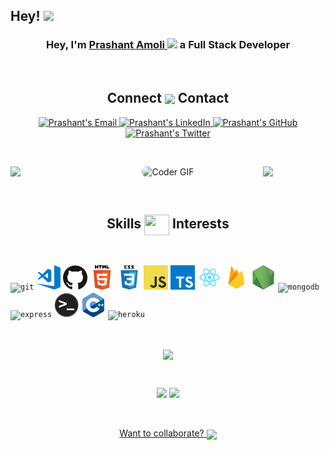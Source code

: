 ## **Hey!** <img src="https://raw.githubusercontent.com/MartinHeinz/MartinHeinz/master/wave.gif" width="30px"> 

<h3 align="center"><strong>
Hey,  I'm <a href="https://prashantamoli.github.io" width="60">Prashant Amoli <img src="https://raw.githubusercontent.com/TheDudeThatCode/TheDudeThatCode/master/Assets/Developer.gif" height=44></a> a Full Stack Developer 
</strong>
</h3>

<br/>

<h2 align="center"><strong>Connect <img src="https://user-images.githubusercontent.com/53649201/99296951-8ef68900-286d-11eb-9bf3-fdb6cf13b585.gif" height="32px" align="center"> Contact</strong></h2>

<p align="center" >

<a href="mailto:prashantamoli@outlook.com">
  <img alt="Prashant's Email" width="44" src="https://img.icons8.com/fluent/48/000000/gmail.png"/>
</a>

<a href="https://www.linkedin.com/in/PrashantAmoli/">
  <img alt="Prashant's LinkedIn" width="44" src="https://img.icons8.com/fluent/48/000000/linkedin.png"/>
</a>

<a href="https://instagram.com/prashant21__">
  <img" alt="Prashant's Instagram" width="44" src="https://img.icons8.com/fluent/48/000000/instagram-new.png"/>
</a>

<a href="https://www.github.com/PrashantAmoli/">
  <img alt="Prashant's GitHub" width="44" src="https://img.icons8.com/color/64/000000/github.png"/>
</a>

<a href="https://twitter.com/prashant21__">
  <img alt="Prashant's Twitter" width="44" src="https://img.icons8.com/fluent/48/000000/twitter.png"/>
</a>

</p>

<br/>

<p align="center">
<img src="https://i.giphy.com/media/IdyAQJVN2kVPNUrojM/200.webp" width="100" align="left">
<img alt="Coder GIF" height=200 width=300 style="border-radius: 250px;" src="https://magiccopy.xyz/assets/images/hadder.gif" />
<img src="https://i.giphy.com/media/KzJkzjggfGN5Py6nkT/200.webp" width="100" align="right">
</p>

<br />

<p align="center">

<h2 align="center"><strong>Skills <img src="https://raw.githubusercontent.com/TheDudeThatCode/TheDudeThatCode/master/Assets/Developer.gif" width=40 height=33 align="center"> Interests</strong></h2>

<br/>

<code><img style="margin: auto;" src="https://raw.githubusercontent.com/sachuverma/sachuverma/master/icons/git.png" alt=git  height="39"/></code>
<code><img height="39" src="https://raw.githubusercontent.com/github/explore/80688e429a7d4ef2fca1e82350fe8e3517d3494d/topics/visual-studio-code/visual-studio-code.png"></code>
<code><img height="39" alt="GitHub" src="https://raw.githubusercontent.com/github/explore/78df643247d429f6cc873026c0622819ad797942/topics/github/github.png"></code>
<code><img height="39" src="https://raw.githubusercontent.com/github/explore/80688e429a7d4ef2fca1e82350fe8e3517d3494d/topics/html/html.png"></code>
<code><img height="39" src="https://raw.githubusercontent.com/github/explore/80688e429a7d4ef2fca1e82350fe8e3517d3494d/topics/css/css.png"></code>
<code><img height="39" src="https://raw.githubusercontent.com/github/explore/80688e429a7d4ef2fca1e82350fe8e3517d3494d/topics/javascript/javascript.png"></code>
<code><img height="39" src="https://raw.githubusercontent.com/github/explore/80688e429a7d4ef2fca1e82350fe8e3517d3494d/topics/typescript/typescript.png"></code>
<code><img height="39" src="https://raw.githubusercontent.com/github/explore/80688e429a7d4ef2fca1e82350fe8e3517d3494d/topics/react/react.png"></code>
<code><img height="39" src="https://raw.githubusercontent.com/github/explore/80688e429a7d4ef2fca1e82350fe8e3517d3494d/topics/firebase/firebase.png"></code>
<code><img height="39" src="https://raw.githubusercontent.com/github/explore/80688e429a7d4ef2fca1e82350fe8e3517d3494d/topics/nodejs/nodejs.png"></code>
<code><img style="margin: auto;" src="https://raw.githubusercontent.com/sachuverma/sachuverma/master/icons/mongo.png" alt=mongodb width="39" height="39"/> </code>
<code><img style="margin: auto;" src="https://raw.githubusercontent.com/sachuverma/sachuverma/master/icons/express.png" alt=express width="39" height="39"/></code>
<code><img height="39" src="https://raw.githubusercontent.com/github/explore/80688e429a7d4ef2fca1e82350fe8e3517d3494d/topics/terminal/terminal.png"></code>
<code><img height="39" src="https://raw.githubusercontent.com/github/explore/80688e429a7d4ef2fca1e82350fe8e3517d3494d/topics/cpp/cpp.png"></code>
<code><img style="margin: auto;" src="https://raw.githubusercontent.com/sachuverma/sachuverma/master/icons/heroku.png" alt=heroku  height="39"/></code>

<br/>

<p align="center">
<img src="https://user-images.githubusercontent.com/51138087/93663687-87a63100-fa1e-11ea-841c-88dbd3e76d02.gif" width="100" align="center">
</p>

</p>

<br/>

<p align="center" >
<img height="137.3px"  src="https://github-readme-stats.vercel.app/api?username=PrashantAmoli&hide_title=true&hide_border=true&show_icons=true&include_all_commits=true&count_private=true&line_height=21&icon_color=2234AE&text_color=D3D3D3&bg_color=0,000000,130F40" /><!-- wi*quL3fcV -->
<img height="137.3px"  src="https://github-readme-stats.vercel.app/api/top-langs/?username=prashantamoli&hide=json&hide_title=true&hide_border=true&layout=compact&langs_count=6&icon_color=2234AE&text_color=D3D3D3&bg_color=0,000000,130F40" />

</p>

<br/>

<p align="center" > <a href="mailto:prashantamoli@outlook.com">Want to collaborate? <img src="https://media.giphy.com/media/LnQjpWaON8nhr21vNW/giphy.gif" width="36" align="center"> </a> </p>
